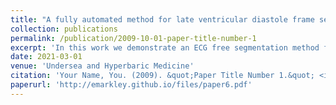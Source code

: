 ```yaml
---
title: "A fully automated method for late ventricular diastole frame selection in post-dive echocardiography without ECG gating"
collection: publications
permalink: /publication/2009-10-01-paper-title-number-1
excerpt: 'In this work we demonstrate an ECG free segmentation method for echocardiograms.'
date: 2021-03-01
venue: 'Undersea and Hyperbaric Medicine'
citation: 'Your Name, You. (2009). &quot;Paper Title Number 1.&quot; <i>Undersea and Hyperbaric Medicine</i>. 1(1).'
paperurl: 'http://emarkley.github.io/files/paper6.pdf'
---
```


